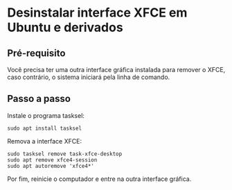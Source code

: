 # Desinstalar interface XFCE em Ubuntu e derivados

## Pré-requisito
Você precisa ter uma outra interface gráfica instalada para remover o XFCE, caso contrário, o sistema iniciará pela linha de comando.


## Passo a passo
Instale o programa tasksel:

```
sudo apt install tasksel
```

Remova a interface XFCE:

```
sudo tasksel remove task-xfce-desktop
sudo apt remove xfce4-session
sudo apt autoremove 'xfce4*'
```

Por fim, reinicie o computador e entre na outra interface gráfica.

<!-- #linux #xfce #ubuntu -->